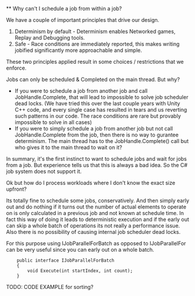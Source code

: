 ** Why can't I schedule a job from within a job?

We have a couple of important principles that drive our design.

1. Determinism by default - Determinism enables Networked games, Replay and Debugging tools.
2. Safe - Race conditions are immediately reported, this makes writing jobified significantly more approachable and simple.

These two principles applied result in some choices / restrictions that we enforce.

Jobs can only be scheduled & Completed on the main thread. But why?
- If you were to schedule a job from another job and call JobHandle.Complete, that will lead to impossible to solve job scheduler dead locks.
(We have tried this over the last couple years with Unity C++ code, and every single case has resulted in tears and us reverting such patterns in our code. The race conditions are rare but provably impossible to solve in all cases)
- If you were to simply schedule a job from another job but not call JobHandle.Complete from the job, then there is no way to gurantee determinism. The main thread has to the JobHandle.Complete() call but who gives it to the main thread to wait on it?

In summary, it's the first instinct to want to schedule jobs and wait for jobs from a job.
But experience tells us that this is always a bad idea. So the C# job system does not support it.


Ok but how do I process workloads where I don't know the exact size upfront?

Its totally fine to schedule some jobs, conservatively. And then simply early out and do nothing if it turns out the number of actual elements to operate on is only calculated in a previous job and not known at schedule time.
In fact this way of doing it leads to deterministic execution and if the early out can skip a whole batch of operations its not really a performance issue.
Also there is no possibility of causing internal job scheduler dead locks.

For this purpose using IJobParallelForBatch as opposed to IJobParallelFor can be very useful since you can early out on a whole batch.
```
    public interface IJobParallelForBatch
    {
        void Execute(int startIndex, int count);
    }
```
TODO: CODE EXAMPLE for sorting?
